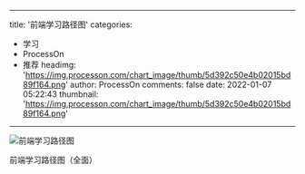 
---
title: '前端学习路径图'
categories: 
 - 学习
 - ProcessOn
 - 推荐
headimg: 'https://img.processon.com/chart_image/thumb/5d392c50e4b02015bd89f164.png'
author: ProcessOn
comments: false
date: 2022-01-07 05:22:43
thumbnail: 'https://img.processon.com/chart_image/thumb/5d392c50e4b02015bd89f164.png'
---

<div>   
<img class="thumb" alt="前端学习路径图" src="https://img.processon.com/chart_image/thumb/5d392c50e4b02015bd89f164.png" referrerpolicy="no-referrer">
<p>前端学习路径图（全面）</p>  
</div>
            